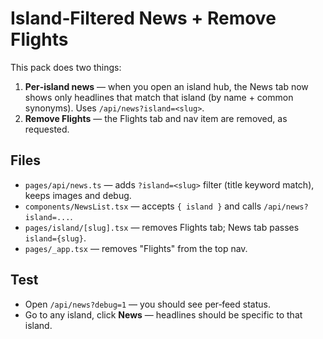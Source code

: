 # Island‑Filtered News + Remove Flights

This pack does two things:
1) **Per‑island news** — when you open an island hub, the News tab now shows only headlines that match that island (by name + common synonyms). Uses `/api/news?island=<slug>`.
2) **Remove Flights** — the Flights tab and nav item are removed, as requested.

## Files
- `pages/api/news.ts` — adds `?island=<slug>` filter (title keyword match), keeps images and debug.
- `components/NewsList.tsx` — accepts `{ island }` and calls `/api/news?island=...`.
- `pages/island/[slug].tsx` — removes Flights tab; News tab passes `island={slug}`.
- `pages/_app.tsx` — removes "Flights" from the top nav.

## Test
- Open `/api/news?debug=1` — you should see per‑feed status.
- Go to any island, click **News** — headlines should be specific to that island.
